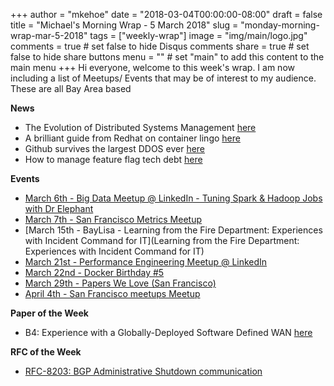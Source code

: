 +++
author = "mkehoe"
date = "2018-03-04T00:00:00-08:00"
draft = false
title = "Michael's Morning Wrap - 5 March 2018"
slug = "monday-morning-wrap-mar-5-2018"
tags = ["weekly-wrap"]
image = "img/main/logo.jpg"
comments = true     # set false to hide Disqus comments
share = true        # set false to hide share buttons
menu = ""           # set "main" to add this content to the main menu
+++
Hi everyone, welcome to this week's wrap. I am now including a list of Meetups/ Events that may be of interest to my audience. These are all Bay Area based

**News**
* The Evolution of Distributed Systems Management [here](http://www.xkyle.com/the-evolution-of-distributed-systems-management/)
* A brilliant guide from Redhat on container lingo [here](https://developers.redhat.com/blog/2018/02/22/container-terminology-practical-introduction/?utm_source=getresponse)
* Github survives the largest DDOS ever [here](https://www.wired.com/story/github-ddos-memcached)
* How to manage feature flag tech debt [here](https://www.split.io/blog/managing-feature-flag-debt-split/)

**Events**
* [March 6th - Big Data Meetup @ LinkedIn - Tuning Spark & Hadoop Jobs with Dr Elephant](https://www.meetup.com/Big-Data-Meetup-LinkedIn/events/248234305/)
* [March 7th - San Francisco Metrics Meetup](https://www.meetup.com/San-Francisco-Metrics-Meetup/events/248065916/)
* [March 15th - BayLisa - Learning from the Fire Department: Experiences with Incident Command for IT](Learning from the Fire Department: Experiences with Incident Command for IT)
* [March 21st - Performance Engineering Meetup @ LinkedIn](https://www.meetup.com/Performance-Matters/events/248277646/)
* [March 22nd - Docker Birthday #5](https://events.docker.com/events/details/docker-san-francisco-presents-docker-birthday-5-san-francisco-edition)
* [March 29th - Papers We Love (San Francisco)](https://www.meetup.com/papers-we-love-too/)
* [April 4th - San Francisco meetups Meetup](https://www.meetup.com/San-Francisco-Metrics-Meetup/events/248066171/)

**Paper of the Week**
* B4: Experience with a Globally-Deployed
Software Defined WAN [here](https://dl.acm.org/citation.cfm?id=2486019)

**RFC of the Week**
* [RFC-8203: BGP Administrative Shutdown communication](https://tools.ietf.org/html/rfc8203)
